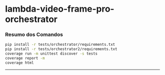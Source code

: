 # lambda-video-frame-pro-orchestrator

### Resumo dos Comandos

```sh
pip install -r tests/orchestrator/requirements.txt
pip install -r tests/orchestrator2/requirements.txt
coverage run -m unittest discover -s tests
coverage report -m
coverage html  
```

---
